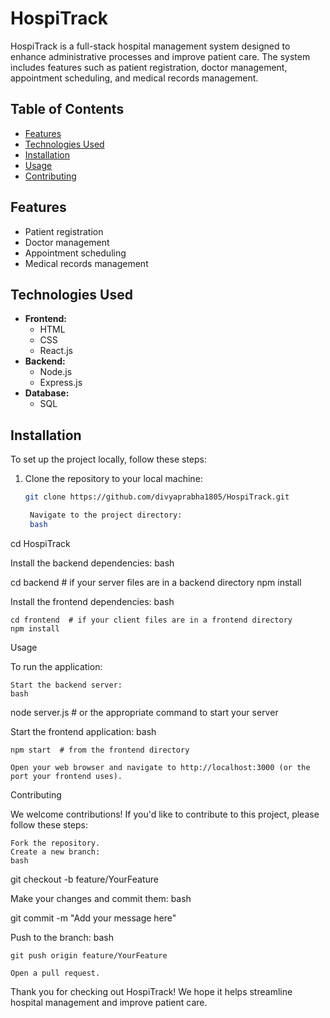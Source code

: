 # HospiTrack

HospiTrack is a full-stack hospital management system designed to enhance administrative processes and improve patient care. The system includes features such as patient registration, doctor management, appointment scheduling, and medical records management.

## Table of Contents

- [Features](#features)
- [Technologies Used](#technologies-used)
- [Installation](#installation)
- [Usage](#usage)
- [Contributing](#contributing)

## Features

- Patient registration
- Doctor management
- Appointment scheduling
- Medical records management

## Technologies Used

- **Frontend:**
  - HTML
  - CSS
  - React.js
- **Backend:**
  - Node.js
  - Express.js
- **Database:**
  - SQL

## Installation

To set up the project locally, follow these steps:

1. Clone the repository to your local machine:
   ```bash
   git clone https://github.com/divyaprabha1805/HospiTrack.git

    Navigate to the project directory:
    bash

cd HospiTrack

Install the backend dependencies:
bash

cd backend  # if your server files are in a backend directory
npm install

Install the frontend dependencies:
bash

    cd frontend  # if your client files are in a frontend directory
    npm install

Usage

To run the application:

    Start the backend server:
    bash

node server.js  # or the appropriate command to start your server

Start the frontend application:
bash

    npm start  # from the frontend directory

    Open your web browser and navigate to http://localhost:3000 (or the port your frontend uses).

Contributing

We welcome contributions! If you'd like to contribute to this project, please follow these steps:

    Fork the repository.
    Create a new branch:
    bash

git checkout -b feature/YourFeature

Make your changes and commit them:
bash

git commit -m "Add your message here"

Push to the branch:
bash

    git push origin feature/YourFeature

    Open a pull request.

Thank you for checking out HospiTrack! We hope it helps streamline hospital management and improve patient care.


